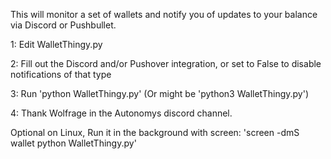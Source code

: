 This will monitor a set of wallets and notify you of updates to your balance via Discord or Pushbullet.

1: Edit WalletThingy.py

2: Fill out the Discord and/or Pushover integration, or set to False to disable notifications of that type

3: Run 'python WalletThingy.py' (Or might be 'python3 WalletThingy.py')

4: Thank Wolfrage in the Autonomys discord channel.

Optional on Linux, Run it in the background with screen:
'screen -dmS wallet python WalletThingy.py'